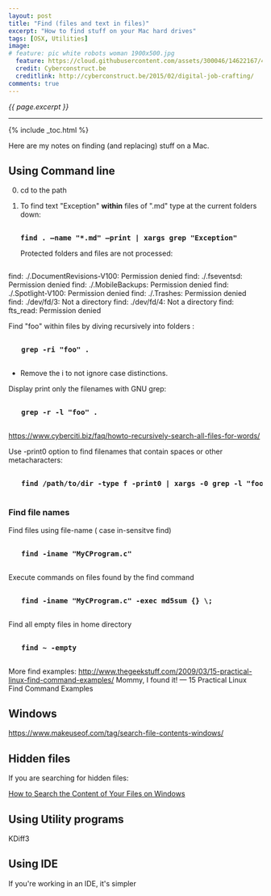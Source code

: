 ```yaml
---
layout: post
title: "Find (files and text in files)"
excerpt: "How to find stuff on your Mac hard drives"
tags: [OSX, Utilities]
image:
# feature: pic white robots woman 1900x500.jpg
  feature: https://cloud.githubusercontent.com/assets/300046/14622167/45abd918-0585-11e6-8537-a58e0b55e3ec.jpg
  credit: Cyberconstruct.be
  creditlink: http://cyberconstruct.be/2015/02/digital-job-crafting/
comments: true
---
```

<i>{{ page.excerpt }}</i>
<hr />

{% include _toc.html %}

Here are my notes on finding (and replacing) stuff on a Mac.


## Using Command line

0. cd to the path

0. To find text "Exception" <strong>within</strong> 
   files of ".md" type at the current folders down:

   <pre><strong>
   find . –name "*.md" –print | xargs grep "Exception"
   </strong></pre>

   Protected folders and files are not processed:

   <pre>
find: ./.DocumentRevisions-V100: Permission denied
find: ./.fseventsd: Permission denied
find: ./.MobileBackups: Permission denied
find: ./.Spotlight-V100: Permission denied
find: ./.Trashes: Permission denied
find: ./dev/fd/3: Not a directory
find: ./dev/fd/4: Not a directory
find: fts_read: Permission denied
   </pre>

Find "foo" within files by diving recursively into folders :

   <pre><strong>
   grep -ri "foo" .
   </strong></pre>

   * Remove the i to not ignore case distinctions.

Display print only the filenames with GNU grep:

   <pre><strong>
   grep -r -l "foo" .
   </strong></pre>

   https://www.cyberciti.biz/faq/howto-recursively-search-all-files-for-words/

Use -print0 option to find filenames that contain spaces or other metacharacters:

   <pre><strong>
   find /path/to/dir -type f -print0 | xargs -0 grep -l "foo"
   </strong></pre>


### Find file names

Find files using file-name ( case in-sensitve find)

   <pre><strong>
   find -iname "MyCProgram.c"
   </strong></pre>

Execute commands on files found by the find command

   <pre><strong>
   find -iname "MyCProgram.c" -exec md5sum {} \;
   </strong></pre>

Find all empty files in home directory

   <pre><strong>
   find ~ -empty
   </strong></pre>

More find examples: 
http://www.thegeekstuff.com/2009/03/15-practical-linux-find-command-examples/
Mommy, I found it! — 15 Practical Linux Find Command Examples


## Windows

https://www.makeuseof.com/tag/search-file-contents-windows/

## Hidden files

If you are searching for hidden files:

   <a target="_blank" href="http://ianlunn.co.uk/articles/quickly-showhide-hidden-files-mac-os-x-mavericks/">
   How to Search the Content of Your Files on Windows</a>


## Using Utility programs

KDiff3


## Using IDE

If you're working in an IDE, it's simpler

